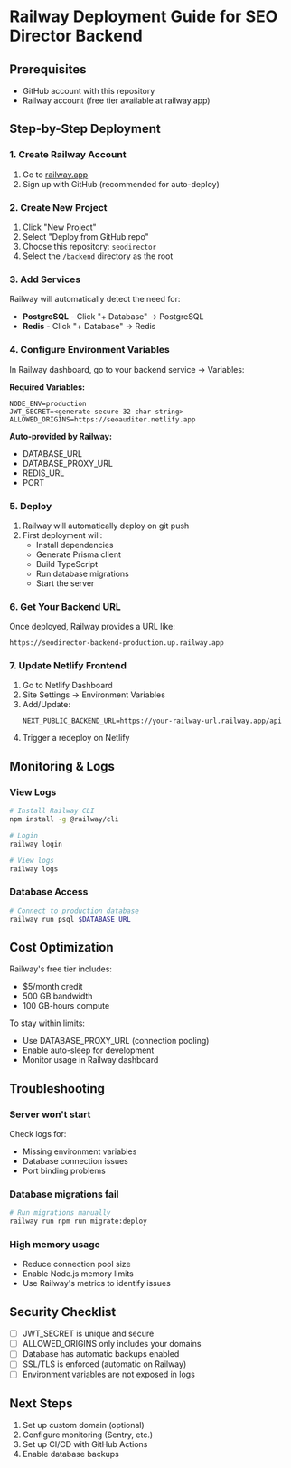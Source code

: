 # Railway Deployment Guide for SEO Director Backend

## Prerequisites
- GitHub account with this repository
- Railway account (free tier available at railway.app)

## Step-by-Step Deployment

### 1. Create Railway Account
1. Go to [railway.app](https://railway.app)
2. Sign up with GitHub (recommended for auto-deploy)

### 2. Create New Project
1. Click "New Project"
2. Select "Deploy from GitHub repo"
3. Choose this repository: `seodirector`
4. Select the `/backend` directory as the root

### 3. Add Services
Railway will automatically detect the need for:
- **PostgreSQL** - Click "+ Database" → PostgreSQL
- **Redis** - Click "+ Database" → Redis

### 4. Configure Environment Variables
In Railway dashboard, go to your backend service → Variables:

**Required Variables:**
```
NODE_ENV=production
JWT_SECRET=<generate-secure-32-char-string>
ALLOWED_ORIGINS=https://seoauditer.netlify.app
```

**Auto-provided by Railway:**
- DATABASE_URL
- DATABASE_PROXY_URL
- REDIS_URL
- PORT

### 5. Deploy
1. Railway will automatically deploy on git push
2. First deployment will:
   - Install dependencies
   - Generate Prisma client
   - Build TypeScript
   - Run database migrations
   - Start the server

### 6. Get Your Backend URL
Once deployed, Railway provides a URL like:
```
https://seodirector-backend-production.up.railway.app
```

### 7. Update Netlify Frontend
1. Go to Netlify Dashboard
2. Site Settings → Environment Variables
3. Add/Update:
   ```
   NEXT_PUBLIC_BACKEND_URL=https://your-railway-url.railway.app/api
   ```
4. Trigger a redeploy on Netlify

## Monitoring & Logs

### View Logs
```bash
# Install Railway CLI
npm install -g @railway/cli

# Login
railway login

# View logs
railway logs
```

### Database Access
```bash
# Connect to production database
railway run psql $DATABASE_URL
```

## Cost Optimization

Railway's free tier includes:
- $5/month credit
- 500 GB bandwidth
- 100 GB-hours compute

To stay within limits:
- Use DATABASE_PROXY_URL (connection pooling)
- Enable auto-sleep for development
- Monitor usage in Railway dashboard

## Troubleshooting

### Server won't start
Check logs for:
- Missing environment variables
- Database connection issues
- Port binding problems

### Database migrations fail
```bash
# Run migrations manually
railway run npm run migrate:deploy
```

### High memory usage
- Reduce connection pool size
- Enable Node.js memory limits
- Use Railway's metrics to identify issues

## Security Checklist
- [ ] JWT_SECRET is unique and secure
- [ ] ALLOWED_ORIGINS only includes your domains
- [ ] Database has automatic backups enabled
- [ ] SSL/TLS is enforced (automatic on Railway)
- [ ] Environment variables are not exposed in logs

## Next Steps
1. Set up custom domain (optional)
2. Configure monitoring (Sentry, etc.)
3. Set up CI/CD with GitHub Actions
4. Enable database backups